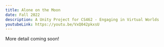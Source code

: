 ```yaml
---
title: Alone on the Moon 
date: Fall 2022
description: A Unity Project for CS462 - Engaging in Virtual Worlds
youtubeLink: https://youtu.be/VxQ042pkxsU
---
```


More detail coming soon!